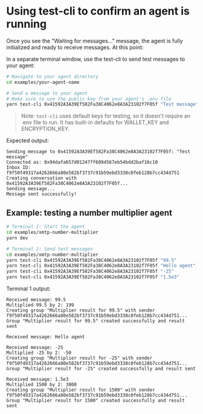 # Using test-cli to confirm an agent is running

Once you see the "Waiting for messages..." message, the agent is fully initialized and ready to receive messages. At this point:

In a separate terminal window, use the test-cli to send test messages to your agent:

```bash
# Navigate to your agent directory
cd examples/your-agent-name

# Send a message to your agent
# Make sure to use the public key from your agent's .env file
yarn test-cli 0x41592A3A39Ef582Fa38C4062e8A3A23102f7F05f "Test message"
```

> Note: `test-cli` uses default keys for testing, so it doesn't require an .env file to run. It has built-in defaults for WALLET_KEY and ENCRYPTION_KEY.

Expected output:

```
Sending message to 0x41592A3A39Ef582Fa38C4062e8A3A23102f7F05f: "Test message"
Connected as: 0x94dafa657d01247ff6094567eb54bdd2baf16c10
Inbox ID: f9f50f49317a4262666a80e582bf3737c91b59ebd3338c0feb128b7cc434d751
Creating conversation with 0x41592A3A39Ef582Fa38C4062e8A3A23102f7F05f...
Sending message...
Message sent successfully!
```

## Example: testing a number multiplier agent

```bash
# Terminal 1: Start the agent
cd examples/xmtp-number-multiplier
yarn dev

# Terminal 2: Send test messages
cd examples/xmtp-number-multiplier
yarn test-cli 0x41592A3A39Ef582Fa38C4062e8A3A23102f7F05f "99.5"
yarn test-cli 0x41592A3A39Ef582Fa38C4062e8A3A23102f7F05f "Hello agent"
yarn test-cli 0x41592A3A39Ef582Fa38C4062e8A3A23102f7F05f "-25"
yarn test-cli 0x41592A3A39Ef582Fa38C4062e8A3A23102f7F05f "1.5e3"
```

Terminal 1 output:

```
Received message: 99.5
Multiplied 99.5 by 2: 199
Creating group "Multiplier result for 99.5" with sender f9f50f49317a4262666a80e582bf3737c91b59ebd3338c0feb128b7cc434d751...
Group "Multiplier result for 99.5" created successfully and result sent

Received message: Hello agent

Received message: -25
Multiplied -25 by 2: -50
Creating group "Multiplier result for -25" with sender f9f50f49317a4262666a80e582bf3737c91b59ebd3338c0feb128b7cc434d751...
Group "Multiplier result for -25" created successfully and result sent

Received message: 1.5e3
Multiplied 1500 by 2: 3000
Creating group "Multiplier result for 1500" with sender f9f50f49317a4262666a80e582bf3737c91b59ebd3338c0feb128b7cc434d751...
Group "Multiplier result for 1500" created successfully and result sent
```
